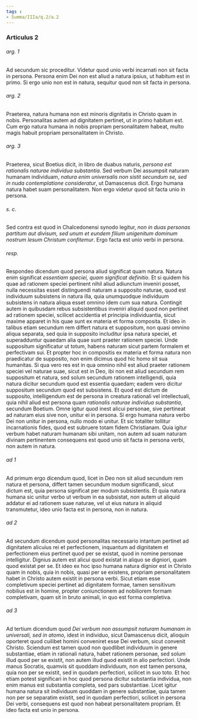```yaml
---
tags : 
- Summa/IIIa/q.2/a.2
---
```


### Articulus 2

###### arg. 1
Ad secundum sic proceditur. Videtur quod unio verbi incarnati non sit facta in persona. Persona enim Dei non est aliud a natura ipsius, ut habitum est in primo. Si ergo unio non est in natura, sequitur quod non sit facta in persona.

###### arg. 2
Praeterea, natura humana non est minoris dignitatis in Christo quam in nobis. Personalitas autem ad dignitatem pertinet, ut in primo habitum est. Cum ergo natura humana in nobis propriam personalitatem habeat, multo magis habuit propriam personalitatem in Christo.

###### arg. 3
Praeterea, sicut Boetius dicit, in libro de duabus naturis, *persona est rationalis naturae individua substantia*. Sed verbum Dei assumpsit naturam humanam individuam, *natura enim universalis non sistit secundum se, sed in nuda contemplatione consideratur*, ut Damascenus dicit. Ergo humana natura habet suam personalitatem. Non ergo videtur quod sit facta unio in persona.

###### s. c.
Sed contra est quod in Chalcedonensi synodo legitur, *non in duas personas partitum aut divisum, sed unum et eundem filium unigenitum dominum nostrum Iesum Christum confitemur*. Ergo facta est unio verbi in persona.

###### resp.
Respondeo dicendum quod persona aliud significat quam natura. Natura enim significat *essentiam speciei, quam significat definitio*. Et si quidem his quae ad rationem speciei pertinent nihil aliud adiunctum inveniri posset, nulla necessitas esset distinguendi naturam a supposito naturae, quod est individuum subsistens in natura illa, quia unumquodque individuum subsistens in natura aliqua esset omnino idem cum sua natura. Contingit autem in quibusdam rebus subsistentibus inveniri aliquid quod non pertinet ad rationem speciei, scilicet accidentia et principia individuantia, sicut maxime apparet in his quae sunt ex materia et forma composita. Et ideo in talibus etiam secundum rem differt natura et suppositum, non quasi omnino aliqua separata, sed quia in supposito includitur ipsa natura speciei, et superadduntur quaedam alia quae sunt praeter rationem speciei. Unde suppositum significatur ut totum, habens naturam sicut partem formalem et perfectivam sui. Et propter hoc in compositis ex materia et forma natura non praedicatur de supposito, non enim dicimus quod hic homo sit sua humanitas. Si qua vero res est in qua omnino nihil est aliud praeter rationem speciei vel naturae suae, sicut est in Deo, ibi non est aliud secundum rem suppositum et natura, sed solum secundum rationem intelligendi, quia natura dicitur secundum quod est essentia quaedam; eadem vero dicitur suppositum secundum quod est subsistens. Et quod est dictum de supposito, intelligendum est de persona in creatura rationali vel intellectuali, quia nihil aliud est persona quam *rationalis naturae individua substantia*, secundum Boetium. Omne igitur quod inest alicui personae, sive pertineat ad naturam eius sive non, unitur ei in persona. Si ergo humana natura verbo Dei non unitur in persona, nullo modo ei unitur. Et sic totaliter tollitur incarnationis fides, quod est subruere totam fidem Christianam. Quia igitur verbum habet naturam humanam sibi unitam, non autem ad suam naturam divinam pertinentem consequens est quod unio sit facta in persona verbi, non autem in natura.

###### ad 1
Ad primum ergo dicendum quod, licet in Deo non sit aliud secundum rem natura et persona, differt tamen secundum modum significandi, sicut dictum est, quia persona significat per modum subsistentis. Et quia natura humana sic unitur verbo ut verbum in ea subsistat, non autem ut aliquid addatur ei ad rationem suae naturae, vel ut eius natura in aliquid transmutetur, ideo unio facta est in persona, non in natura.

###### ad 2
Ad secundum dicendum quod personalitas necessario intantum pertinet ad dignitatem alicuius rei et perfectionem, inquantum ad dignitatem et perfectionem eius pertinet quod per se existat, quod in nomine personae intelligitur. Dignius autem est alicui quod existat in aliquo se digniori, quam quod existat per se. Et ideo ex hoc ipso humana natura dignior est in Christo quam in nobis, quia in nobis, quasi per se existens, propriam personalitatem habet in Christo autem existit in persona verbi. Sicut etiam esse completivum speciei pertinet ad dignitatem formae, tamen sensitivum nobilius est in homine, propter coniunctionem ad nobiliorem formam completivam, quam sit in bruto animali, in quo est forma completiva.

###### ad 3
Ad tertium dicendum quod *Dei verbum non assumpsit naturam humanam in universali, sed in atomo*, idest in individuo, sicut Damascenus dicit, alioquin oporteret quod cuilibet homini conveniret esse Dei verbum, sicut convenit Christo. Sciendum est tamen quod non quodlibet individuum in genere substantiae, etiam in rationali natura, habet rationem personae, sed solum illud quod per se existit, non autem illud quod existit in alio perfectiori. Unde manus Socratis, quamvis sit quoddam individuum, non est tamen persona, quia non per se existit, sed in quodam perfectiori, scilicet in suo toto. Et hoc etiam potest significari in hoc quod persona dicitur substantia individua, non enim manus est substantia completa, sed pars substantiae. Licet igitur humana natura sit individuum quoddam in genere substantiae, quia tamen non per se separatim existit, sed in quodam perfectiori, scilicet in persona Dei verbi, consequens est quod non habeat personalitatem propriam. Et ideo facta est unio in persona.

